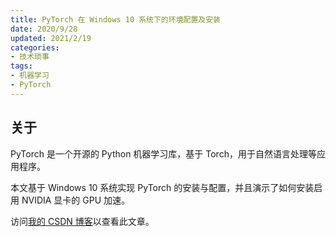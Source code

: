 ```yaml
---
title: PyTorch 在 Windows 10 系统下的环境配置及安装
date: 2020/9/28
updated: 2021/2/19
categories:
- 技术琐事
tags:
- 机器学习
- PyTorch
---
```

## 关于

PyTorch 是一个开源的 Python 机器学习库，基于 Torch，用于自然语言处理等应用程序。

本文基于 Windows 10 系统实现 PyTorch 的安装与配置，并且演示了如何安装启用 NVIDIA 显卡的 GPU 加速。

访问[我的 CSDN 博客](https://blog.csdn.net/qq_43374102/article/details/108857215)以查看此文章。
